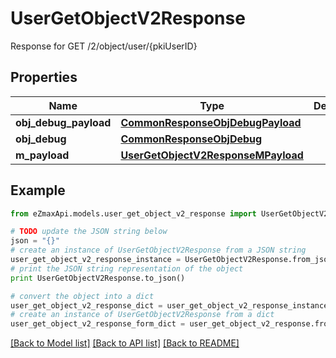 # UserGetObjectV2Response

Response for GET /2/object/user/{pkiUserID}

## Properties

Name | Type | Description | Notes
------------ | ------------- | ------------- | -------------
**obj_debug_payload** | [**CommonResponseObjDebugPayload**](CommonResponseObjDebugPayload.md) |  | 
**obj_debug** | [**CommonResponseObjDebug**](CommonResponseObjDebug.md) |  | [optional] 
**m_payload** | [**UserGetObjectV2ResponseMPayload**](UserGetObjectV2ResponseMPayload.md) |  | 

## Example

```python
from eZmaxApi.models.user_get_object_v2_response import UserGetObjectV2Response

# TODO update the JSON string below
json = "{}"
# create an instance of UserGetObjectV2Response from a JSON string
user_get_object_v2_response_instance = UserGetObjectV2Response.from_json(json)
# print the JSON string representation of the object
print UserGetObjectV2Response.to_json()

# convert the object into a dict
user_get_object_v2_response_dict = user_get_object_v2_response_instance.to_dict()
# create an instance of UserGetObjectV2Response from a dict
user_get_object_v2_response_form_dict = user_get_object_v2_response.from_dict(user_get_object_v2_response_dict)
```
[[Back to Model list]](../README.md#documentation-for-models) [[Back to API list]](../README.md#documentation-for-api-endpoints) [[Back to README]](../README.md)


